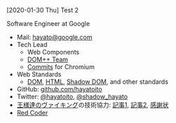 <!--
page: true
title: Hayato Ito
template: index
-->

[2020-01-30 Thu] Test 2

Software Engineer at Google

- Mail: <hayato@google.com>
- Tech Lead
  - Web Components
  - [DOM++ Team](https://www.chromium.org/teams/dom-team)
  - [Commits](https://chromium-review.googlesource.com/q/owner:hayato%2540chromium.org)
    for Chromium
- Web Standards
  - [DOM](https://github.com/whatwg/dom/),
    [HTML](https://github.com/whatwg/html/),
    [Shadow DOM](https://w3c.github.io/webcomponents/spec/shadow/), and other
    standards
- GitHub: [github.com/hayatoito](http://github.com/hayatoito)
- Twitter: [@hayatoito](http://twitter.com/hayatoito), [@shadow_hayato](http://twitter.com/shadow_hayato)
- [王様達のヴァイキング](https://csbs.shogakukan.co.jp/book?book_group_id=7000)の技術協力:
  [記事1](https://bigcomicbros.net/news/cs_kingsviking-seccon2016-report-1/),  [記事2](https://type.jp/et/feature/12102), [感謝状](https://photos.app.goo.gl/P7RxRPp8HNdAdP6JA)
- [Red Coder](https://www.topcoder.com/members/gentoo/)
